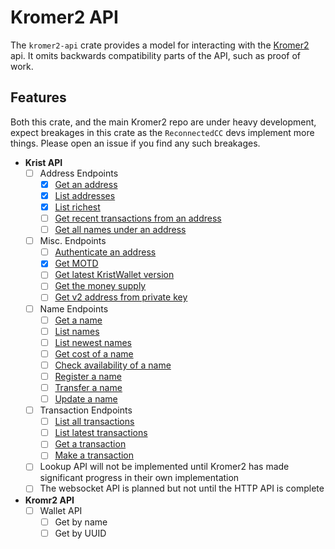 # Kromer2 API

The `kromer2-api` crate provides a model for interacting with the [Kromer2](https://github.com/ReconnectedCC/kromer2) api. It omits backwards compatibility parts of the API, such as proof of work.

## Features

Both this crate, and the main Kromer2 repo are under heavy development, expect breakages in this crate as the `ReconnectedCC` devs implement more things. Please open an issue if you find any such breakages.

- **Krist API**
  - [ ] Address Endpoints
    - [x] [Get an address](https://krist.dev/docs/#api-AddressGroup-GetAddress)
    - [x] [List addresses](https://krist.dev/docs/#api-AddressGroup-GetAddresses)
    - [x] [List richest](https://krist.dev/docs/#api-AddressGroup-GetRichAddresses)
    - [ ] [Get recent transactions from an address](https://krist.dev/docs/#api-AddressGroup-GetAddressTransactions)
    - [ ] [Get all names under an address](https://krist.dev/docs/#api-AddressGroup-GetAddressNames)
  - [ ] Misc. Endpoints
    - [ ] [Authenticate an address](https://krist.dev/docs/#api-MiscellaneousGroup-Login)
    - [x] [Get MOTD](https://krist.dev/docs/#api-MiscellaneousGroup-GetMOTD_+)
    - [ ] [Get latest KristWallet version](https://krist.dev/docs/#api-MiscellaneousGroup-GetWalletVersion)
    - [ ] [Get the money supply]("https://krist.dev/docs/#api-MiscellaneousGroup-GetMoneySupply")
    - [ ] [Get v2 address from private key](https://krist.dev/docs/#api-MiscellaneousGroup-MakeV2Address)
  - [ ] Name Endpoints
    - [ ] [Get a name](https://krist.dev/docs/#api-NameGroup-GetName)
    - [ ] [List names](https://krist.dev/docs/#api-NameGroup-GetNames)
    - [ ] [List newest names](https://krist.dev/docs/#api-NameGroup-GetNewNames)
    - [ ] [Get cost of a name](https://krist.dev/docs/#api-NameGroup-CheckName)
    - [ ] [Check availability of a name](https://krist.dev/docs/#api-NameGroup-CheckName)
    - [ ] [Register a name](https://krist.dev/docs/#api-NameGroup-RegisterName)
    - [ ] [Transfer a name](https://krist.dev/docs/#api-NameGroup-TransferName)
    - [ ] [Update a name](https://krist.dev/docs/#api-NameGroup-UpdateNamePOST)
  - [ ] Transaction Endpoints
    - [ ] [List all transactions](https://krist.dev/docs/#api-TransactionGroup-GetTransactions)
    - [ ] [List latest transactions](https://krist.dev/docs/#api-TransactionGroup-GetLatestTransactions)
    - [ ] [Get a transaction](https://krist.dev/docs/#api-TransactionGroup-GetTransaction)
    - [ ] [Make a transaction](https://krist.dev/docs/#api-TransactionGroup-MakeTransaction)
  - [ ] Lookup API will not be implemented until Kromer2 has made significant progress in their own implementation
  - [ ] The websocket API is planned but not until the HTTP API is complete

- **Kromr2 API**
  - [ ] Wallet API
    - [ ] Get by name
    - [ ] Get by UUID
